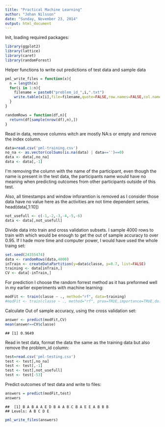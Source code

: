 ```yaml
---
title: "Practical Machine Learning"
author: "Johan Nilsson"
date: "Sunday, November 23, 2014"
output: html_document
---
```


Init, loading required packages:

```r
library(ggplot2)
library(lattice)
library(caret)
library(randomForest)
```

Helper functions to write out predictions of test data and sample data

```r
pml_write_files = function(x){
  n = length(x)
  for(i in 1:n){
    filename = paste0("problem_id_",i,".txt")
    write.table(x[i],file=filename,quote=FALSE,row.names=FALSE,col.names=FALSE)
  }
}

randomRows = function(df,n){
  return(df[sample(nrow(df),n),])
}
```

Read in data, remove columns witch are mostly NA:s or empty and remove the index column.

```r
data=read.csv('pml-training.csv')
no_na <- as.vector(colSums(is.na(data) | data=='')==0)
data <- data[,no_na]
data <- data[,-1]
```

I'm removing the column with the name of the participant, even though the name is present in the test data, the participants name would have no meaning when predicting outcomes from other participants outside of this test.

Also, all timestamps and window inforamtion is removed as I consider those data have no value here as the activities are not time dependent series.
head(data[,1:10])

```r
not_usefull <- c(-1,-2,-3,-4,-5,-6)
data <- data[,not_usefull]
```
Divide data into train and cross validation subsets. I sample 4000 rows to train with which would be enough to get the out of sample accuracy to over 0.95. If I hade more time and computer power, I would have used the whole traing set:

```r
set.seed(24355474)
data <- randomRows(data,4000)
inTrain <- createDataPartition(y=data$classe, p=0.7, list=FALSE)
training <- data[inTrain,]
CV <- data[-inTrain,]
```

For prediction I choose the random forrest method as it has preformed well in my earlier experiments with machine learning:

```r
modFit <- train(classe ~ ., method="rf", data=training)
#modFit <- train(classe ~ ., method="rf", prox=TRUE,importance=TRUE,do.trace=TRUE, data=training)
```

Calculate Out of sample accuracy, using the cross validation set:

```r
answer <- predict(modFit,CV)
mean(answer==CV$classe)
```

```
## [1] 0.9649
```

Read in test data, format the data the same as the training data but also remove the problem_id column:

```r
test=read.csv('pml-testing.csv')
test <- test[,no_na]
test <- test[,-1]
test <- test[,not_usefull]
test <- test[-53]
```

Predict outcomes of test data and write to files:

```r
answers = predict(modFit,test)
answers
```

```
##  [1] B A B A A E D B A A B C B A E E A B B B
## Levels: A B C D E
```

```r
pml_write_files(answers)
```











